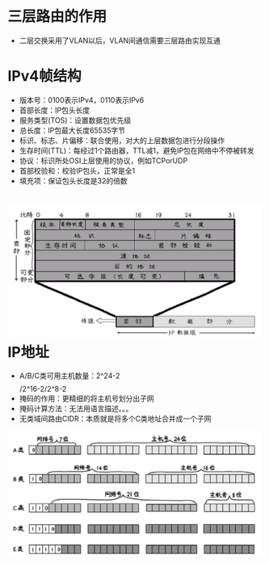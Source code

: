 # 三层路由的作用

* 二层交换采用了VLAN以后，VLAN间通信需要三层路由实现互通

# IPv4帧结构

* 版本号：0100表示IPv4，0110表示IPv6
* 首部长度：IP包头长度
* 服务类型\(TOS\)：设置数据包优先级
* 总长度：IP包最大长度65535字节
* 标识、标志、片偏移：联合使用，对大的上层数据包进行分段操作
* 生存时间\(TTL\)：每经过1个路由器，TTL减1，避免IP包在网络中不停被转发
* 协议：标识所处OSI上层使用的协议，例如TCPorUDP
* 首部校验和：校验IP包头，正常是全1
* 填充项：保证包头长度是32的倍数

# ![](/assets/Figure-0145-142.jpg)IP地址

* A/B/C类可用主机数量：2^24-2$$$$/2^16-2/2^8-2
* 掩码的作用：更精细的将主机号划分出子网
* 掩码计算方法：无法用语言描述。。。
* 无类域间路由CIDR：本质就是将多个C类地址合并成一个子网

![](/assets/Figure-0146-143.jpg)

